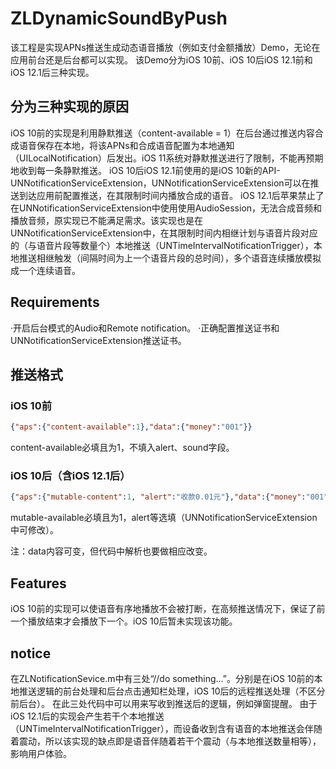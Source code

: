 # ZLDynamicSoundByPush
该工程是实现APNs推送生成动态语音播放（例如支付金额播放）Demo，无论在应用前台还是后台都可以实现。
该Demo分为iOS 10前、iOS 10后iOS 12.1前和iOS 12.1后三种实现。

## 分为三种实现的原因
iOS 10前的实现是利用静默推送（content-available = 1）在后台通过推送内容合成语音保存在本地，将该APNs和合成语音配置为本地通知（UILocalNotification）后发出。iOS 11系统对静默推送进行了限制，不能再预期地收到每一条静默推送。
iOS 10后iOS 12.1前使用的是iOS 10新的API-UNNotificationServiceExtension，UNNotificationServiceExtension可以在推送到达应用前配置推送，在其限制时间内播放合成的语音。
iOS 12.1后苹果禁止了在UNNotificationServiceExtension中使用使用AudioSession，无法合成音频和播放音频，原实现已不能满足需求。该实现也是在UNNotificationServiceExtension中，在其限制时间内相继计划与语音片段对应的（与语音片段等数量个）本地推送（UNTimeIntervalNotificationTrigger），本地推送相继触发（间隔时间为上一个语音片段的总时间），多个语音连续播放模拟成一个连续语音。

## Requirements
·开启后台模式的Audio和Remote notification。
·正确配置推送证书和UNNotificationServiceExtension推送证书。

## 推送格式
### iOS 10前
```json
{"aps":{"content-available":1},"data":{"money":"001"}}
```
content-available必填且为1，不填入alert、sound字段。

### iOS 10后（含iOS 12.1后）
```json
{"aps":{"mutable-content":1, "alert":"收款0.01元"},"data":{"money":"001"}}
```
mutable-available必填且为1，alert等选填（UNNotificationServiceExtension中可修改）。

注：data内容可变，但代码中解析也要做相应改变。

## Features
iOS 10前的实现可以使语音有序地播放不会被打断，在高频推送情况下，保证了前一个播放结束才会播放下一个。iOS 10后暂未实现该功能。

## notice
在ZLNotificationSevice.m中有三处“//do something...”。分别是在iOS 10前的本地推送逻辑的前台处理和后台点击通知栏处理，iOS 10后的远程推送处理（不区分前后台）。
在此三处代码中可以用来写收到推送后的逻辑，例如弹窗提醒。
由于iOS 12.1后的实现会产生若干个本地推送（UNTimeIntervalNotificationTrigger），而设备收到含有语音的本地推送会伴随着震动，所以该实现的缺点即是语音伴随着若干个震动（与本地推送数量相等），影响用户体验。
